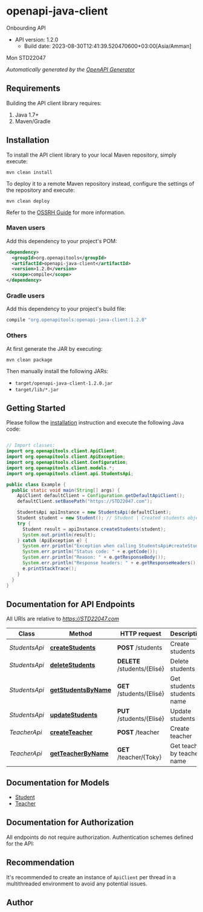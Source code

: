 # openapi-java-client

Onbourding API
- API version: 1.2.0
  - Build date: 2023-08-30T12:41:39.520470600+03:00[Asia/Amman]

Mon STD22047


*Automatically generated by the [OpenAPI Generator](https://openapi-generator.tech)*


## Requirements

Building the API client library requires:
1. Java 1.7+
2. Maven/Gradle

## Installation

To install the API client library to your local Maven repository, simply execute:

```shell
mvn clean install
```

To deploy it to a remote Maven repository instead, configure the settings of the repository and execute:

```shell
mvn clean deploy
```

Refer to the [OSSRH Guide](http://central.sonatype.org/pages/ossrh-guide.html) for more information.

### Maven users

Add this dependency to your project's POM:

```xml
<dependency>
  <groupId>org.openapitools</groupId>
  <artifactId>openapi-java-client</artifactId>
  <version>1.2.0</version>
  <scope>compile</scope>
</dependency>
```

### Gradle users

Add this dependency to your project's build file:

```groovy
compile "org.openapitools:openapi-java-client:1.2.0"
```

### Others

At first generate the JAR by executing:

```shell
mvn clean package
```

Then manually install the following JARs:

* `target/openapi-java-client-1.2.0.jar`
* `target/lib/*.jar`

## Getting Started

Please follow the [installation](#installation) instruction and execute the following Java code:

```java

// Import classes:
import org.openapitools.client.ApiClient;
import org.openapitools.client.ApiException;
import org.openapitools.client.Configuration;
import org.openapitools.client.models.*;
import org.openapitools.client.api.StudentsApi;

public class Example {
  public static void main(String[] args) {
    ApiClient defaultClient = Configuration.getDefaultApiClient();
    defaultClient.setBasePath("https://STD22047.com");

    StudentsApi apiInstance = new StudentsApi(defaultClient);
    Student student = new Student(); // Student | Created students object
    try {
      Student result = apiInstance.createStudents(student);
      System.out.println(result);
    } catch (ApiException e) {
      System.err.println("Exception when calling StudentsApi#createStudents");
      System.err.println("Status code: " + e.getCode());
      System.err.println("Reason: " + e.getResponseBody());
      System.err.println("Response headers: " + e.getResponseHeaders());
      e.printStackTrace();
    }
  }
}

```

## Documentation for API Endpoints

All URIs are relative to *https://STD22047.com*

Class | Method | HTTP request | Description
------------ | ------------- | ------------- | -------------
*StudentsApi* | [**createStudents**](docs/StudentsApi.md#createStudents) | **POST** /students | Create students
*StudentsApi* | [**deleteStudents**](docs/StudentsApi.md#deleteStudents) | **DELETE** /students/{Elisé} | Delete students
*StudentsApi* | [**getStudentsByName**](docs/StudentsApi.md#getStudentsByName) | **GET** /students/{Elisé} | Get students by students name
*StudentsApi* | [**updateStudents**](docs/StudentsApi.md#updateStudents) | **PUT** /students/{Elisé} | Update students
*TeacherApi* | [**createTeacher**](docs/TeacherApi.md#createTeacher) | **POST** /teacher | Create teacher
*TeacherApi* | [**getTeacherByName**](docs/TeacherApi.md#getTeacherByName) | **GET** /teacher/{Toky} | Get teacher by teacher name


## Documentation for Models

 - [Student](docs/Student.md)
 - [Teacher](docs/Teacher.md)


## Documentation for Authorization

All endpoints do not require authorization.
Authentication schemes defined for the API:

## Recommendation

It's recommended to create an instance of `ApiClient` per thread in a multithreaded environment to avoid any potential issues.

## Author



